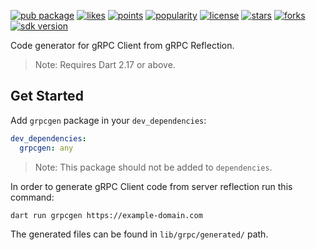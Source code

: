 [![pub package](https://img.shields.io/pub/v/grpcgen)](https://pub.dartlang.org/packages/grpcgen)
[![likes](https://img.shields.io/pub/likes/grpcgen)](https://pub.dartlang.org/packages/grpcgen/score)
[![points](https://img.shields.io/pub/points/grpcgen)](https://pub.dartlang.org/packages/grpcgen/score)
[![popularity](https://img.shields.io/pub/popularity/grpcgen)](https://pub.dartlang.org/packages/grpcgen/score)
[![license](https://img.shields.io/github/license/xclud/dart_grpcgen)](https://pub.dartlang.org/packages/grpcgen)
[![stars](https://img.shields.io/github/stars/xclud/dart_grpcgen)](https://github.com/xclud/dart_grpcgen/stargazers)
[![forks](https://img.shields.io/github/forks/xclud/dart_grpcgen)](https://github.com/xclud/dart_grpcgen/network/members)
[![sdk version](https://badgen.net/pub/sdk-version/grpcgen)](https://pub.dartlang.org/packages/grpcgen)

Code generator for gRPC Client from gRPC Reflection.

> Note: Requires Dart 2.17 or above.

## Get Started

Add `grpcgen` package in your `dev_dependencies`:

```yaml
dev_dependencies:
  grpcgen: any
```

> Note: This package should not be added to `dependencies`.

In order to generate gRPC Client code from server reflection run this command:

```bash
dart run grpcgen https://example-domain.com
```

The generated files can be found in `lib/grpc/generated/` path.
